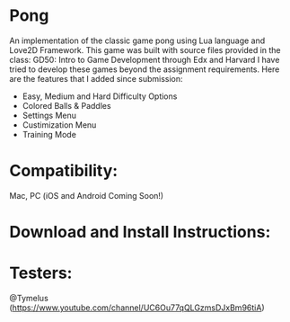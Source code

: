 # Pong
An implementation of the classic game pong using Lua language and Love2D Framework. 
This game was built with source files provided in the class:
GD50: Intro to Game Development through Edx and Harvard
I have tried to develop these games beyond the assignment requirements.
Here are the features that I added since submission:
- Easy, Medium and Hard Difficulty Options
- Colored Balls & Paddles
- Settings Menu
- Custimization Menu
- Training Mode

# Compatibility:
Mac, PC (iOS and Android Coming Soon!)

# Download and Install Instructions:

# Testers:

@Tymelus (https://www.youtube.com/channel/UC6Ou77qQLGzmsDJxBm96tiA)
